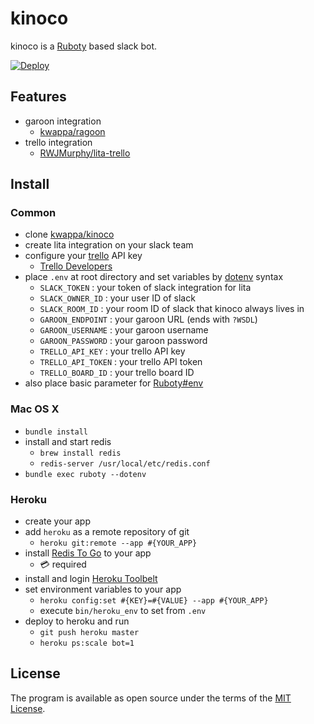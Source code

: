 # kinoco

kinoco is a [Ruboty](https://github.com/r7kamura/ruboty) based slack bot.

[![Deploy](https://www.herokucdn.com/deploy/button.svg)](https://heroku.com/deploy)

## Features

- garoon integration
    - [kwappa/ragoon](https://github.com/kwappa/ragoon)
- trello integration
    - [RWJMurphy/lita-trello](https://github.com/RWJMurphy/lita-trello)

## Install

### Common

- clone [kwappa/kinoco](https://github.com/kwappa/kinocoa)
- create lita integration on your slack team
- configure your [trello](https://trello.com/) API key
    - [Trello Developers](https://developers.trello.com/)
- place `.env` at root directory and set variables by [dotenv](https://github.com/bkeepers/dotenv) syntax
    - `SLACK_TOKEN`      : your token of slack integration for lita
    - `SLACK_OWNER_ID`   : your user ID of slack
    - `SLACK_ROOM_ID`    : your room ID of slack that kinoco always lives in
    - `GAROON_ENDPOINT`  : your garoon URL (ends with `?WSDL`)
    - `GAROON_USERNAME`  : your garoon username
    - `GAROON_PASSWORD`  : your garoon password
    - `TRELLO_API_KEY`   : your trello API key
    - `TRELLO_API_TOKEN` : your trello API token
    - `TRELLO_BOARD_ID`  : your trello board ID
- also place basic parameter for [Ruboty#env]( https://github.com/r7kamura/ruboty)

### Mac OS X

- `bundle install`
- install and start redis
    - `brew install redis`
    - `redis-server /usr/local/etc/redis.conf`
- `bundle exec ruboty --dotenv`

### Heroku

- create your app
- add `heroku` as a remote repository of git
    - `heroku git:remote --app #{YOUR_APP}`
- install [Redis To Go](https://elements.heroku.com/addons/redistogo) to your app
    - :credit_card: required
- install and login [Heroku Toolbelt](https://toolbelt.heroku.com/)
- set environment variables to your app
    - `heroku config:set #{KEY}=#{VALUE} --app #{YOUR_APP}`
    - execute `bin/heroku_env` to set from `.env`
- deploy to heroku and run
    - `git push heroku master`
    - `heroku ps:scale bot=1`

## License

The program is available as open source under the terms of the [MIT License](http://opensource.org/licenses/MIT).
